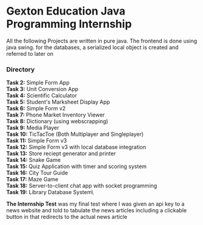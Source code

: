 # Gexton Education Java Programming Internship

All the following Projects are written in pure java. The frontend is done using java swing. 
for the databases, a serialized local object is created and referred to later on


### Directory

**Task 2:**    Simple Form App\
**Task 3:**    Unit Conversion App\
**Task 4:**    Scientific Calculator\
**Task 5:**    Student's Marksheet Display App\
**Task 6:**    Simple Form v2\
**Task 7:**    Phone Market Inventory Viewer\
**Task 8:**    Dictionary (using webscrapping) \
**Task 9:**    Media Player\
**Task 10:**   TicTacToe (Both Multiplayer and Singleplayer)\
**Task 11:**   Simple Form v3\
**Task 12:**   Simple Form v3 with local database integration\
**Task 13:**   Store reciept generator and printer\
**Task 14:**   Snake Game\
**Task 15:**   Quiz Application with timer and scoring system\
**Task 16:**   City Tour Guide\
**Task 17:**   Maze Game\
**Task 18:**   Server-to-client chat app with socket programming\
**Task 19:**   Library Database System\



 **The Internship Test** was my final test where I was given an api key to a news website and told to tabulate the news articles including a clickable button in that redirects to the actual news article
